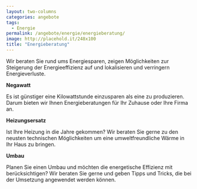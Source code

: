 ```yaml
---
layout: two-columns
categories: angebote
tags:
  - Energie
permalink: /angebote/energie/energieberatung/
image: http://placehold.it/248x100
title: "Energieberatung"
---
```


Wir beraten Sie rund ums Energiesparen, zeigen Möglichkeiten zur Steigerung der Energieeffizienz auf und lokalisieren und verringern Energieverluste.

**Negawatt**

Es ist günstiger eine Kilowattstunde einzusparen als eine zu produzieren. Darum bieten wir Ihnen Energieberatungen für Ihr 
Zuhause oder Ihre Firma an.

**Heizungsersatz**

Ist Ihre Heizung in die Jahre gekommen? Wir beraten Sie gerne zu den neusten technischen Möglichkeiten um eine umweltfreundliche
Wärme in Ihr Haus zu bringen.

**Umbau**

Planen Sie einen Umbau und möchten die energetische Effizienz mit berücksichtigen? Wir beraten Sie gerne und geben Tipps und Tricks, 
die bei der Umsetzung angewendet werden können.
